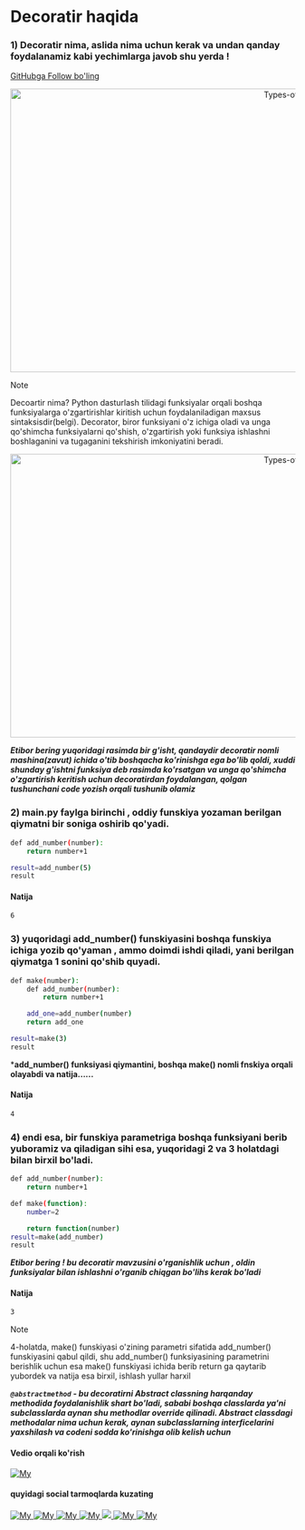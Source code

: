 # Decoratir haqida

### 1) Decoratir nima, aslida  nima uchun kerak va undan qanday foydalanamiz kabi yechimlarga javob shu yerda !
 [GitHubga Follow bo'ling ](https://github.com/fayzullohblog)  

<p align="center">
<img alt="Types-of-OOPS-2" height="500" src="https://miro.medium.com/v2/resize:fit:1400/0*D8Nc0Dyu2iOUdNok" width="1000">
</p>


> [!NOTE]
Decoartir nima? Python dasturlash tilidagi funksiyalar orqali  boshqa funksiyalarga o'zgartirishlar kiritish uchun foydalaniladigan maxsus sintaksisdir(belgi). Decorator, biror funksiyani o'z ichiga oladi va unga qo'shimcha funksiyalarni qo'shish, o'zgartirish yoki funksiya ishlashni boshlaganini  va tugaganini tekshirish imkoniyatini beradi.

<p align="center">
<img alt="Types-of-OOPS-2" height="500" src="https://miro.medium.com/v2/resize:fit:1400/1*PCrgNdMFnOGF5FHhaLAwJg.png" width="1000">
</p>

***Etibor bering yuqoridagi rasimda bir g'isht, qandaydir decoratir nomli mashina(zavut) ichida o'tib boshqacha ko'rinishga ega bo'lib qoldi, xuddi shunday g'ishtni funksiya deb rasimda ko'rsatgan va unga qo'shimcha o'zgartirish keritish uchun decoratirdan foydalangan, qolgan tushunchani code yozish orqali tushunib olamiz***

### 2) main.py faylga birinchi , oddiy funskiya yozaman berilgan qiymatni bir soniga oshirib qo'yadi.

```sh
def add_number(number):
    return number+1

result=add_number(5)
result
```


#### Natija
```sh
6
```




### 3) yuqoridagi add_number()  funskiyasini boshqa funskiya ichiga yozib qo'yaman , ammo doimdi ishdi qiladi, yani berilgan qiymatga 1 sonini qo'shib quyadi.


```sh
def make(number):
    def add_number(number):
        return number+1

    add_one=add_number(number)
    return add_one

result=make(3)
result

```
***add_number() funksiyasi qiymantini, boshqa make() nomli fnskiya orqali olayabdi va natija......**

#### Natija
```sh
4
```

### 4) endi esa, bir funskiya parametriga boshqa funksiyani berib yuboramiz va qiladigan sihi esa, yuqoridagi 2 va 3 holatdagi bilan birxil bo'ladi.


```sh
def add_number(number):
    return number+1

def make(function):
    number=2

    return function(number)
result=make(add_number)
result

```
***Etibor bering ! bu decoratir mavzusini o'rganishlik uchun , oldin funksiyalar bilan ishlashni o'rganib chiqgan bo'lihs kerak bo'ladi***

#### Natija
```sh
3
```

> [!NOTE]
4-holatda, make() funskiyasi o'zining parametri sifatida add_number() funskiyasini qabul qildi, shu add_number() funksiyasining parametrini berishlik uchun esa make() funskiyasi ichida berib return ga qaytarib yubordek va natija esa birxil, ishlash yullar harxil


***`@abstractmethod` - bu decoratirni Abstract classning harqanday methodida foydalanishlik shart bo'ladi, 
sababi boshqa classlarda ya'ni subclasslarda aynan shu methodlar override qilinadi. Abstract classdagi methodalar nima uchun kerak, aynan subclasslarning interficelarini yaxshilash va codeni sodda ko'rinishga olib kelish uchun***



#### Vedio orqali ko'rish
[ ![My](https://user-images.githubusercontent.com/57800056/245666234-e0c3afd8-9ca1-44fd-8595-47ec0f6c4cfc.png) ](https://www.youtube.com/@webmaster_py)   

#### quyidagi social tarmoqlarda kuzating
[ ![My](https://img.shields.io/badge/GitHub-100000?style=for-the-badge&logo=github&logoColor=white) ](https://github.com/fayzullohblog) [ ![My](https://img.shields.io/badge/LinkedIn-0077B5?style=for-the-badge&logo=linkedin&logoColor=white) ](https://www.linkedin.com/in/fayzullohblog/)  [ ![My](https://img.shields.io/badge/Instagram-E4405F?style=for-the-badge&logo=instagram&logoColor=white) ](https://www.instagram.com/fayzullohblog/)   [ ![My](https://patrolavia.github.io/telegram-badge/chat.png) ](https://t.me/webmasterpy)  [ ![](https://patrolavia.github.io/telegram-badge/follow.png) ](https://t.me/suniy_intelekt_uzb) [ ![My](https://github.com/paulrobertlloyd/socialmediaicons/blob/main/facebook-48x48.png) ](https://www.facebook.com/fayzullohblog/)  [ ![My](https://github.com/paulrobertlloyd/socialmediaicons/blob/main/youtube-48x48.png) ](https://www.youtube.com/@webmaster_py) 


